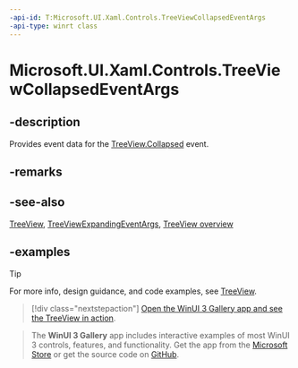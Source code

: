 ```yaml
---
-api-id: T:Microsoft.UI.Xaml.Controls.TreeViewCollapsedEventArgs
-api-type: winrt class
---
```

<!-- Class syntax.
public class TreeViewCollapsedEventArgs 
-->

# Microsoft.UI.Xaml.Controls.TreeViewCollapsedEventArgs

## -description

Provides event data for the [TreeView.Collapsed](treeview_collapsed.md) event.

## -remarks

## -see-also

[TreeView](treeview.md), [TreeViewExpandingEventArgs](treeviewexpandingeventargs.md), [TreeView overview](/windows/apps/design/controls/tree-view)

## -examples

> [!TIP]
> For more info, design guidance, and code examples, see [TreeView](/windows/apps/design/controls/tree-view).

> [!div class="nextstepaction"]
> [Open the WinUI 3 Gallery app and see the TreeView in action](winui3gallery:/item/TreeView).

> The **WinUI 3 Gallery** app includes interactive examples of most WinUI 3 controls, features, and functionality. Get the app from the [Microsoft Store](https://www.microsoft.com/store/productId/9P3JFPWWDZRC) or get the source code on [GitHub](https://github.com/microsoft/WinUI-Gallery).
